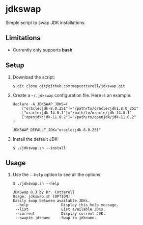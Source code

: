 # jdkswap
Simple script to swap JDK installations.

## Limitations

* Currently only supports **bash**.

## Setup 

1. Download the script:

   ```
   $ git clone git@github.com:mepcotterell/jdkswap.git
   ```
   
2. Create a `~/.jdkswap` configuration file. Here is an example:

   ```
   declare -A JDKSWAP_JDKS=(
       ["oracle:jdk-8.0.251"]="/path/to/oracle/jdk1.8.0_251"
       ["oracle:jdk-14.0.1"]="/path/to/oracle/jdk-14.0.1"
       ["openjdk:jdk-11.0.2"]="/path/to/openjdk/jdk-11.0.2"
   )

   JDKSWAP_DEFAULT_JDK="oracle:jdk-8.0.251"
   ```
   
3. Install the default JDK:

   ```
   $ ./jdkswap.sh --install
   ```
   
## Usage

1. Use the `--help` option to see all the options:

   ```
   $ ./jdkswap.sh --help
   ```
   
   ```
   JDKSwap 0.3 by Dr. Cotterell
   Usage: jdkswap.sh [OPTION]
   Easily swap between available JDKs.
    --help               Display this help message.
    --list               List available JDKs.
    --current            Display current JDK.
    --swapto jdkname     Swap to jdkname.
   ```
   
